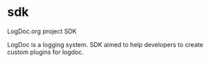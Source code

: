 # sdk
LogDoc.org project SDK

LogDoc is a logging system.
SDK aimed to help developers to create custom plugins for logdoc.

